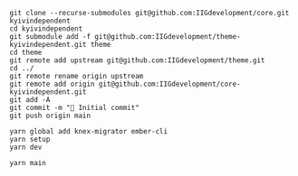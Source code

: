     git clone --recurse-submodules git@github.com:IIGdevelopment/core.git kyivindependent
    cd kyivindependent
    git submodule add -f git@github.com:IIGdevelopment/theme-kyivindependent.git theme
    cd theme
    git remote add upstream git@github.com:IIGdevelopment/theme.git
    cd ../
    git remote rename origin upstream
    git remote add origin git@github.com:IIGdevelopment/core-kyivindependent.git
    git add -A
    git commit -m "🚀 Initial commit"
    git push origin main

    yarn global add knex-migrator ember-cli
    yarn setup
    yarn dev

    yarn main